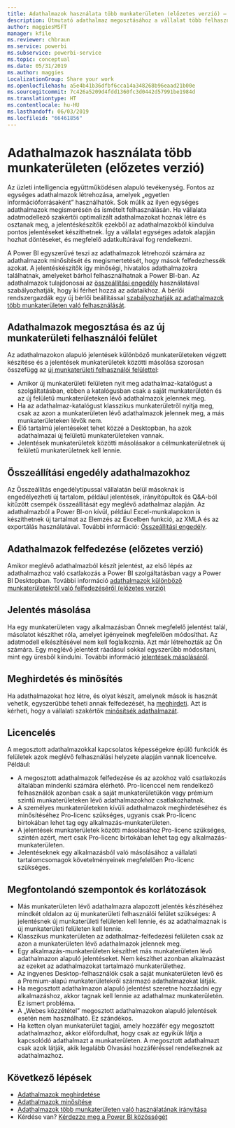 ```yaml
---
title: Adathalmazok használata több munkaterületen (előzetes verzió) – Power BI
description: Útmutató adathalmaz megosztásához a vállalat több felhasználójával. Így mind jelentéseket készíthetnek az Ön adathalmaza alapján a saját munkaterületükön.
author: maggiesMSFT
manager: kfile
ms.reviewer: chbraun
ms.service: powerbi
ms.subservice: powerbi-service
ms.topic: conceptual
ms.date: 05/31/2019
ms.author: maggies
LocalizationGroup: Share your work
ms.openlocfilehash: a5e4b41b36dfbf6cca14a348268b96eaad21b00e
ms.sourcegitcommit: 7c426a5209d4fdd1360fc3d0442d57991be1984d
ms.translationtype: HT
ms.contentlocale: hu-HU
ms.lasthandoff: 06/03/2019
ms.locfileid: "66461856"
---
```

# <a name="use-datasets-across-workspaces-preview"></a>Adathalmazok használata több munkaterületen (előzetes verzió)

Az üzleti intelligencia együttműködésen alapuló tevékenység. Fontos az egységes adathalmazok létrehozása, amelyek „egyetlen információforrásaként” használhatók. Sok múlik az ilyen egységes adathalmazok megismerésén és ismételt felhasználásán. Ha vállalata adatmodellező szakértői optimalizált adathalmazokat hoznak létre és osztanak meg, a jelentéskészítők ezekből az adathalmazokból kiindulva pontos jelentéseket készíthetnek. Így a vállalat egységes adatok alapján hozhat döntéseket, és megfelelő adatkultúrával fog rendelkezni.

A Power BI egyszerűvé teszi az adathalmazok létrehozói számára az adathalmazok minősítését és megismertetését, hogy mások felfedezhessék azokat. A jelentéskészítők így minőségi, hivatalos adathalmazokra találhatnak, amelyeket bárhol felhasználhatnak a Power BI-ban. Az adathalmazok tulajdonosai az [összeállítási engedély](service-datasets-build-permissions.md#build-permissions-for-shared-datasets) használatával szabályozhatják, hogy ki férhet hozzá az adataikhoz. A bérlői rendszergazdák egy új bérlői beállítással [szabályozhatják az adathalmazok több munkaterületen való felhasználását](service-datasets-admin-across-workspaces.md).

## <a name="dataset-sharing-and-the-new-workspace-experience"></a>Adathalmazok megosztása és az új munkaterületi felhasználói felület

Az adathalmazokon alapuló jelentések különböző munkaterületeken végzett készítése és a jelentések munkaterületek közötti másolása szorosan összefügg az [új munkaterületi felhasználói felülettel](service-create-the-new-workspaces.md):

- Amikor új munkaterületi felületen nyit meg adathalmaz-katalógust a szolgáltatásban, ebben a katalógusban csak a saját munkaterületén és az új felületű munkaterületeken lévő adathalmazok jelennek meg. 
- Ha az adathalmaz-katalógust klasszikus munkaterületről nyitja meg, csak az azon a munkaterületen lévő adathalmazok jelennek meg, a más munkaterületeken lévők nem.
- Élő tartalmú jelentéseket tehet közzé a Desktopban, ha azok adathalmazai új felületű munkaterületeken vannak.
- Jelentések munkaterületek közötti másolásakor a célmunkaterületnek új felületű munkaterületnek kell lennie.

## <a name="build-permission-for-datasets"></a>Összeállítási engedély adathalmazokhoz

Az Összeállítás engedélytípussal vállalatán belül másoknak is engedélyezheti új tartalom, például jelentések, irányítópultok és Q&A-ból kitűzött csempék összeállítását egy meglévő adathalmaz alapján. Az adathalmazból a Power BI-on kívül, például Excel-munkalapokon is készíthetnek új tartalmat az Elemzés az Excelben funkció, az XMLA és az exportálás használatával. További információ: [Összeállítási engedély](service-datasets-build-permissions.md#build-permissions-for-shared-datasets).

## <a name="discover-datasets-preview"></a>Adathalmazok felfedezése (előzetes verzió)

Amikor meglévő adathalmazból készít jelentést, az első lépés az adathalmazhoz való csatlakozás a Power BI szolgáltatásban vagy a Power BI Desktopban. További információ [adathalmazok különböző munkaterületekről való felfedezéséről (előzetes verzió)](service-datasets-discover-across-workspaces.md)

## <a name="copy-a-report"></a>Jelentés másolása

Ha egy munkaterületen vagy alkalmazásban Önnek megfelelő jelentést talál, másolatot készíthet róla, amelyet igényeinek megfelelően módosíthat. Az adatmodell elkészítésével nem kell foglalkoznia. Azt már létrehozták az Ön számára. Egy meglévő jelentést ráadásul sokkal egyszerűbb módosítani, mint egy üresből kiindulni. További információ [jelentések másolásáról](service-datasets-copy-reports.md).

## <a name="promotion-and-certification"></a>Meghirdetés és minősítés

Ha adathalmazokat hoz létre, és olyat készít, amelynek mások is hasznát vehetik, egyszerűbbé teheti annak felfedezését, ha [meghirdeti](service-datasets-promote.md). Azt is kérheti, hogy a vállalati szakértők [minősítsék adathalmazát](service-datasets-certify.md).

## <a name="licensing"></a>Licencelés

A megosztott adathalmazokkal kapcsolatos képességekre épülő funkciók és felületek azok meglévő felhasználási helyzete alapján vannak licencelve.  Például:

- A megosztott adathalmazok felfedezése és az azokhoz való csatlakozás általában mindenki számára elérhető. Pro-licenccel nem rendelkező felhasználók azonban csak a saját munkaterületükön vagy prémium szintű munkaterületeken lévő adathalmazokhoz csatlakozhatnak.
- A személyes munkaterületeken kívüli adathalmazok meghirdetéséhez és minősítéséhez Pro-licenc szükséges, ugyanis csak Pro-licenc birtokában lehet tag egy alkalmazás-munkaterületen.
- A jelentések munkaterületek közötti másolásához Pro-licenc szükséges, szintén azért, mert csak Pro-licenc birtokában lehet tag egy alkalmazás-munkaterületen.
- Jelentéseknek egy alkalmazásból való másolásához a vállalati tartalomcsomagok követelményeinek megfelelően Pro-licenc szükséges.

## <a name="considerations-and-limitations"></a>Megfontolandó szempontok és korlátozások

- Más munkaterületen lévő adathalmazra alapozott jelentés készítéséhez mindkét oldalon az új munkaterületi felhasználói felület szükséges: A jelentésnek új munkaterületi felületen kell lennie, és az adathalmaznak is új munkaterületi felületen kell lennie.
- Klasszikus munkaterületen az adathalmaz-felfedezési felületen csak az azon a munkaterületen lévő adathalmazok jelennek meg.
- Egy alkalmazás-munkaterületen készíthet más munkaterületen lévő adathalmazon alapuló jelentéseket. Nem készíthet azonban alkalmazást az ezeket az adathalmazokat tartalmazó munkaterülethez.
- Az ingyenes Desktop-felhasználók csak a saját munkaterületen lévő és a Premium-alapú munkaterületekről származó adathalmazokat látják.
- Ha megosztott adathalmazon alapuló jelentést szeretne hozzáadni egy alkalmazáshoz, akkor tagnak kell lennie az adathalmaz munkaterületén. Ez ismert probléma.
- A „Webes közzététel” megosztott adathalmazokon alapuló jelentések esetén nem használható. Ez szándékos.
- Ha ketten olyan munkaterület tagjai, amely hozzáfér egy megosztott adathalmazhoz, akkor előfordulhat, hogy csak az egyikük látja a kapcsolódó adathalmazt a munkaterületen. A megosztott adathalmazt csak azok látják, akik legalább Olvasási hozzáféréssel rendelkeznek az adathalmazhoz. 

## <a name="next-steps"></a>Következő lépések

- [Adathalmazok meghirdetése](service-datasets-promote.md)
- [Adathalmazok minősítése](service-datasets-certify.md)
- [Adathalmazok több munkaterületen való használatának irányítása](service-datasets-admin-across-workspaces.md)
- Kérdése van? [Kérdezze meg a Power BI közösségét](http://community.powerbi.com/)
